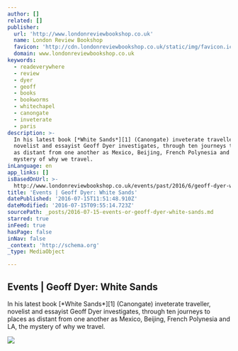 ```yaml
---
author: []
related: []
publisher:
  url: 'http://www.londonreviewbookshop.co.uk'
  name: London Review Bookshop
  favicon: 'http://cdn.londonreviewbookshop.co.uk/static/img/favicon.ico?v=67-67-'
  domain: www.londonreviewbookshop.co.uk
keywords:
  - readeverywhere
  - review
  - dyer
  - geoff
  - books
  - bookworms
  - whitechapel
  - canongate
  - inveterate
  - paris
description: >-
  In his latest book [*White Sands*][1] (Canongate) inveterate traveller,
  novelist and essayist Geoff Dyer investigates, through ten journeys to places
  as distant from one another as Mexico, Beijing, French Polynesia and LA, the
  mystery of why we travel.
inLanguage: en
app_links: []
isBasedOnUrl: >-
  http://www.londonreviewbookshop.co.uk/events/past/2016/6/geoff-dyer-white-sands
title: 'Events | Geoff Dyer: White Sands'
datePublished: '2016-07-15T11:51:48.910Z'
dateModified: '2016-07-15T09:55:14.723Z'
sourcePath: _posts/2016-07-15-events-or-geoff-dyer-white-sands.md
starred: true
inFeed: true
hasPage: false
inNav: false
_context: 'http://schema.org'
_type: MediaObject

---
```

<article style=""><h1>Events | Geoff Dyer: White Sands</h1><p>In his latest book [*White Sands*][1] (Canongate) inveterate traveller, novelist and essayist Geoff Dyer investigates, through ten journeys to places as distant from one another as Mexico, Beijing, French Polynesia and LA, the mystery of why we travel.</p><img src="http://cdn.londonreviewbookshop.co.uk/media/original/573eed6101875/300x200.jpg" /></article>